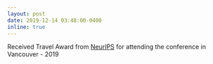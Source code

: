 ```yaml
---
layout: post
date: 2019-12-14 03:48:00-0400
inline: true
---
```


Received Travel Award from [NeurIPS](https://nips.cc/Conferences/2019) for attending the conference in Vancouver - 2019
